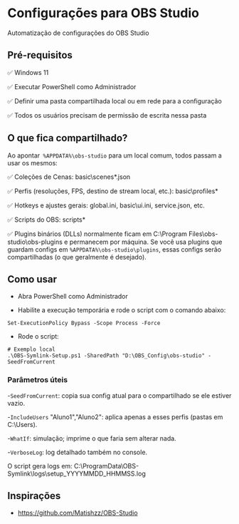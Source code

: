 # Configurações para OBS Studio

Automatização de configurações do OBS Studio

## Pré-requisitos

:white_check_mark: Windows 11

:white_check_mark: Executar PowerShell como Administrador

:white_check_mark: Definir uma pasta compartilhada local ou em rede para a configuração

:white_check_mark: Todos os usuários precisam de permissão de escrita nessa pasta


## O que fica compartilhado?

 Ao apontar` %APPDATA%\obs-studio` para um local comum, todos passam a usar os mesmos:

 :white_check_mark: Coleções de Cenas: basic\scenes\*.json

:white_check_mark: Perfis (resoluções, FPS, destino de stream local, etc.): basic\profiles\*

:white_check_mark: Hotkeys e ajustes gerais: global.ini, basic\ui.ini, service.json, etc.

:white_check_mark: Scripts do OBS: scripts\*

:white_check_mark: Plugins binários (DLLs) normalmente ficam em C:\Program Files\obs-studio\obs-plugins e permanecem por máquina. Se você usa plugins que guardam configs em `%APPDATA%\obs-studio\plugins`, essas configs serão compartilhadas (o que geralmente é desejado).

## Como usar


- Abra PowerShell como Administrador

- Habilite a execução temporária e rode o script com o comando abaixo:

```
Set-ExecutionPolicy Bypass -Scope Process -Force
```

- Rode o script:

```
# Exemplo local
.\OBS-Symlink-Setup.ps1 -SharedPath "D:\OBS_Config\obs-studio" -SeedFromCurrent

```


### Parâmetros úteis

-`SeedFromCurrent`: copia sua config atual para o compartilhado se ele estiver vazio.

-`IncludeUsers` "Aluno1","Aluno2": aplica apenas a esses perfis (pastas em C:\Users).

-`WhatIf`: simulação; imprime o que faria sem alterar nada.

-`VerboseLog`: log detalhado também no console.

O script gera logs em: C:\ProgramData\OBS-Symlink\logs\setup_YYYYMMDD_HHMMSS.log













## Inspirações

- https://github.com/Matishzz/OBS-Studio

